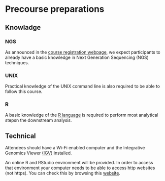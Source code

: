 
# Precourse preparations

## Knowladge

### NGS

As announced in the [course registration webpage](https://www.sib.swiss/training/course/20251015_ATACS),
we expect participants to already have a basic knowledge in Next Generation Sequencing (NGS) techniques.


### UNIX

Practical knowledge of the UNIX command line is also required to be able to follow this course.


### R 

A basic knowledge of the [R language](https://www.r-project.org/) is required to perform most analytical stepsn the downstream analysis.

## Technical

Attendees should have a Wi-Fi enabled computer and the Integrative Genomics Viewer [(IGV)](https://igv.org/doc/desktop/#DownloadPage/) installed.

An online R and RStudio environment will be provided. In order to access that environment your computer needs to be able to access http websites (not https). You can check this by browsing this [website](http://www.httpforever.com).
 
